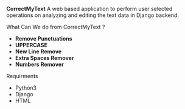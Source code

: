 **CorrectMyText**
A web based application to perform user selected operations on analyzing and editing the text data in Django backend.

What Can We do from CorrectMyText ?
 - **Remove Punctuations**
 - **UPPERCASE**
 - **New Line Remove**
 - **Extra Spaces Remover**
 - **Numbers Remover**

Requirments
- Python3
- Django
- HTML
